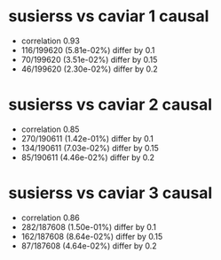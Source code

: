 # susierss vs caviar  1 causal

- correlation 0.93
- 116/199620 (5.81e-02%) differ by 0.1
- 70/199620 (3.51e-02%) differ by 0.15
- 46/199620 (2.30e-02%) differ by 0.2


# susierss vs caviar  2 causal

- correlation 0.85
- 270/190611 (1.42e-01%) differ by 0.1
- 134/190611 (7.03e-02%) differ by 0.15
- 85/190611 (4.46e-02%) differ by 0.2


# susierss vs caviar  3 causal

- correlation 0.86
- 282/187608 (1.50e-01%) differ by 0.1
- 162/187608 (8.64e-02%) differ by 0.15
- 87/187608 (4.64e-02%) differ by 0.2


